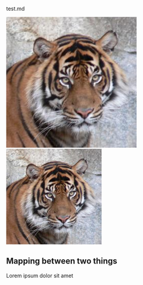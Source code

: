 test.md


<img src="./images/tiger.jpg" width="350" alt="tiger"></img>
![tiger](./images/tiger.jpg)

## Mapping between two things

Lorem ipsum dolor sit amet
